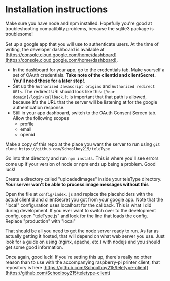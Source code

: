 # Installation instructions

Make sure you have node and npm installed. Hopefully you're good at troubleshooting compatiblity problems, because the sqlite3 package is troublesome!

Set up a google app that you will use to authenticate users. At the time of writing, the developer dashboard is available at [https://console.cloud.google.com/home/dashboard](https://console.cloud.google.com/home/dashboard).
* In the dashboard for your app, go to the credentials tab. Make yourself a set of OAuth credentials. **Take note of the clientId and clientSecret. You'll need these for a later step!**.
* Set up the `Authorized Javascript origins` and `Authorized redirect URIs`. The redirect URI should look like this: `[Your domain]/login/callback`. It is important that that path is allowed, because it's the URL that the server will be listening at for the google authentication response.
* Still in your app dashboard, switch to the OAuth Consent Screen tab. Allow the following scopes
  * profile
  * email
  * openid

Make a copy of this repo at the place you want the server to run using `git clone https://github.com/Schoolboy215/teleType`

Go into that directory and run `npm install`. This is where you'll see errors come up if your version of node or npm ends up being a problem. Good luck!

Create a directory called "uploadedImages" inside your teleType directory. **Your server won't be able to process image messages without this**

Open the file at `config/index.js` and replace the placeholders with the actual clientId and clientSecret you got from your google app. Note that the "local" configuration uses localhost for the callback. This is what I did during development. If you ever want to switch over to the development config, open "teleType.js" and look for the line that loads the config. Replace "production" with "local"

That should be all you need to get the node server ready to run. As far as actually getting it hosted, that will depend on what web server you use. Just look for a guide on using (nginx, apache, etc.) with nodejs and you should get some good information.

Once again, good luck! If you're setting this up, there's really no other reason than to use with the accompanying raspberry-pi printer client, that repository is here [https://github.com/Schoolboy215/teletype-client](https://github.com/Schoolboy215/teletype-client)
